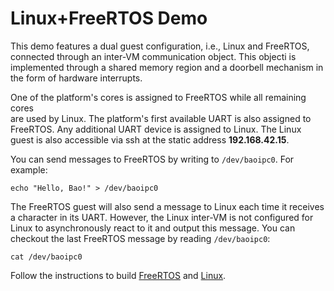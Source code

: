# Linux+FreeRTOS Demo

This demo features a dual guest configuration, i.e., Linux and FreeRTOS, 
connected through an inter-VM communication object. This objecti is 
implemented through a shared memory region and a doorbell mechanism in 
the form of hardware interrupts.

One of the platform's cores is assigned to FreeRTOS while all remaining cores  
are used by Linux. The platform's first available UART is also assigned to 
FreeRTOS. Any additional UART device is assigned to Linux. The Linux guest is 
also accessible via ssh at the static address **192.168.42.15**.

You can send messages to FreeRTOS by writing to `/dev/baoipc0`. For example:

```
echo "Hello, Bao!" > /dev/baoipc0
```

The FreeRTOS guest will also send a message to Linux each time it receives a 
character in its UART. However, the Linux inter-VM is not configured for Linux
to asynchronously react to it and output this message. You can checkout the last
FreeRTOS message by reading `/dev/baoipc0`:

```
cat /dev/baoipc0
```

Follow the instructions to build [FreeRTOS](../../guests/freertos/README.md) 
and [Linux](../../guests/linux/README.md).